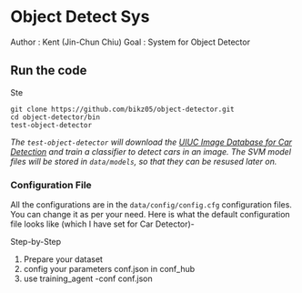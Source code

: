 # Object Detect Sys
Author : Kent (Jin-Chun Chiu)
Goal : System for Object Detector


## Run the code
Ste
```shell
git clone https://github.com/bikz05/object-detector.git
cd object-detector/bin
test-object-detector
```

_The `test-object-detector` will download the [UIUC Image Database for Car Detection](https://cogcomp.cs.illinois.edu/Data/Car/) and train a classifier to detect cars in an image. The SVM model files will be stored in `data/models`, so that they can be resused later on._

### Configuration File

All the configurations are in the `data/config/config.cfg` configuration files. You can change it as per your need. Here is what the default configuration file looks like (which I have set for Car Detector)-


Step-by-Step

1. Prepare your dataset
2. config your parameters conf.json in conf_hub
3. use training_agent -conf conf.json